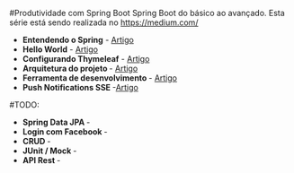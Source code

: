 
#Produtividade com Spring Boot
    Spring Boot do básico ao avançado.
    Esta série está sendo realizada no https://medium.com/
    
    
* <b>Entendendo o Spring</b> - [Artigo](https://medium.com/@josevieiraneto/entendendo-o-spring-86412101494b#.fahejvytk)
* <b>Hello World</b> - [Artigo](https://medium.com/@josevieiraneto/produtividade-com-spring-boot-54b624e5248b#.wba4ckiaj)
* <b>Configurando Thymeleaf</b> - [Artigo](https://medium.com/@josevieiraneto/produtividade-com-spring-boot-2-2a47c8979bc8#.36zzqutnw)
* <b> Arquitetura do projeto </b> - [Artigo](https://medium.com/@oandersonbm/spring-boot-estrutura-do-c%C3%B3digo-5fafa2f39f5d#.tst8fva3o)
* <b> Ferramenta de desenvolvimento </b> - [Artigo](https://medium.com/@oandersonbm/spring-boot-developer-tools-bbac76a4742f#.mqk1s47i9)
* <b> Push Notifications SSE </b> -[Artigo](https://medium.com/@josevieiraneto/push-notifications-com-server-sent-events-spring-boot-c2b7ee6febe9#.pacf3seh3)


#TODO:
* <b> Spring Data JPA </b> -
* <b> Login com Facebook </b> -
* <b> CRUD </b> -
* <b> JUnit / Mock </b> -
* <b> API Rest </b> -
